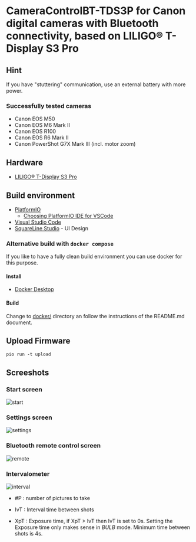 # CameraControlBT-TDS3P for Canon digital cameras with Bluetooth connectivity, based on LILIGO® T-Display S3 Pro

## Hint

If you have "stuttering" communication, use an external battery with more power.

### Successfully tested cameras
- Canon EOS M50
- Canon EOS M6 Mark II
- Canon EOS R100
- Canon EOS R6 Mark II
- Canon PowerShot G7X Mark III (incl. motor zoom)

## Hardware

- [LILIGO® T-Display S3 Pro](https://www.lilygo.cc/products/t-display-s3-pro)

## Build environment

- [PlatformIO](https://platformio.org/)
  - [Choosing PlatformIO IDE for VSCode](https://platformio.org/install/ide?install=vscode)
- [Visual Studio Code](https://code.visualstudio.com/)
- [SquareLine Studio](https://squareline.io/) - UI Design

### Alternative build with `docker compose`

If you like to have a fully clean build environment you can use docker for this purpose.

#### Install

- [Docker Desktop](https://www.docker.com/products/docker-desktop/)

#### Build 

Change to [docker/](docker/) directory an follow the instructions of the README.md document.

## Upload Firmware

`pio run -t upload`

## Screeshots

### Start screen

![start](docs/start.png)

### Settings screen

![settings](docs/settings.png)

### Bluetooth remote control screen

![remote](docs/remote.png)

### Intervalometer

![interval](docs/interval.png)

- #P : number of pictures to take

- IvT : Interval time between shots

- XpT : Exposure time, if XpT > IvT then IvT is set to 0s. Setting the Exposure time only makes sense in *BULB* mode. Minimum time between shots is 4s.
